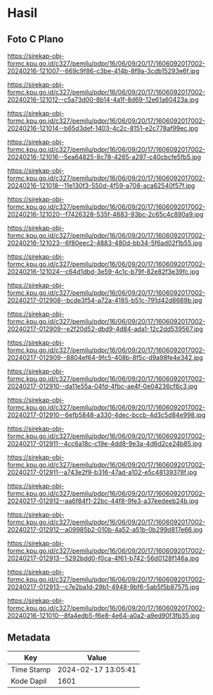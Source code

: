 # Hasil

## Foto C Plano

https://sirekap-obj-formc.kpu.go.id/c327/pemilu/pdpr/16/06/09/20/17/1606092017002-20240216-121007--669c9f86-c3be-414b-8f9a-3cdb15293e6f.jpg

https://sirekap-obj-formc.kpu.go.id/c327/pemilu/pdpr/16/06/09/20/17/1606092017002-20240216-121012--c5a73d00-8b14-4a1f-8d69-12e61a60423a.jpg

https://sirekap-obj-formc.kpu.go.id/c327/pemilu/pdpr/16/06/09/20/17/1606092017002-20240216-121014--b65d3def-1403-4c2c-8151-e2c778af99ec.jpg

https://sirekap-obj-formc.kpu.go.id/c327/pemilu/pdpr/16/06/09/20/17/1606092017002-20240216-121016--5ea64825-8c78-4265-a297-c40cbcfe5fb5.jpg

https://sirekap-obj-formc.kpu.go.id/c327/pemilu/pdpr/16/06/09/20/17/1606092017002-20240216-121018--11e130f3-550d-4f59-a708-aca62540f57f.jpg

https://sirekap-obj-formc.kpu.go.id/c327/pemilu/pdpr/16/06/09/20/17/1606092017002-20240216-121020--f7426328-535f-4883-93bc-2c65c4c890a9.jpg

https://sirekap-obj-formc.kpu.go.id/c327/pemilu/pdpr/16/06/09/20/17/1606092017002-20240216-121023--6f80eec2-4883-480d-bb34-5f6ad02f1b55.jpg

https://sirekap-obj-formc.kpu.go.id/c327/pemilu/pdpr/16/06/09/20/17/1606092017002-20240216-121024--c64d1dbd-3e59-4c1c-b79f-82e82f3e39fc.jpg

https://sirekap-obj-formc.kpu.go.id/c327/pemilu/pdpr/16/06/09/20/17/1606092017002-20240217-012908--bcde3f54-a72a-4185-b51c-791d42d8689b.jpg

https://sirekap-obj-formc.kpu.go.id/c327/pemilu/pdpr/16/06/09/20/17/1606092017002-20240217-012909--e2f20d52-dbd9-4d84-ada1-12c2dd539567.jpg

https://sirekap-obj-formc.kpu.go.id/c327/pemilu/pdpr/16/06/09/20/17/1606092017002-20240217-012909--8804ef64-9fc5-408b-8f5c-d9a98fe4e342.jpg

https://sirekap-obj-formc.kpu.go.id/c327/pemilu/pdpr/16/06/09/20/17/1606092017002-20240217-012910--da11e55a-04fd-4fbc-ae4f-0e04236cf6c3.jpg

https://sirekap-obj-formc.kpu.go.id/c327/pemilu/pdpr/16/06/09/20/17/1606092017002-20240217-012910--6efb5848-a330-4dec-bccb-4d3c5d84e998.jpg

https://sirekap-obj-formc.kpu.go.id/c327/pemilu/pdpr/16/06/09/20/17/1606092017002-20240217-012911--4cc6a18c-c19e-4dd8-9e3a-4d6d2ce24b85.jpg

https://sirekap-obj-formc.kpu.go.id/c327/pemilu/pdpr/16/06/09/20/17/1606092017002-20240217-012911--a743e2f9-b316-47ad-a102-e5c48139378f.jpg

https://sirekap-obj-formc.kpu.go.id/c327/pemilu/pdpr/16/06/09/20/17/1606092017002-20240217-012912--aa6f84f1-22bc-44f8-9fe3-a37eedeeb24b.jpg

https://sirekap-obj-formc.kpu.go.id/c327/pemilu/pdpr/16/06/09/20/17/1606092017002-20240217-012912--a09985b2-010b-4a52-a51b-0b299d817e66.jpg

https://sirekap-obj-formc.kpu.go.id/c327/pemilu/pdpr/16/06/09/20/17/1606092017002-20240217-012913--5292bdd0-f0ca-4f61-b742-56d0128f146a.jpg

https://sirekap-obj-formc.kpu.go.id/c327/pemilu/pdpr/16/06/09/20/17/1606092017002-20240217-012913--c7e2ba1d-29b1-4948-9bf6-5ab5f5b87575.jpg

https://sirekap-obj-formc.kpu.go.id/c327/pemilu/pdpr/16/06/09/20/17/1606092017002-20240216-121010--8fa4edb5-f6e8-4e64-a0a2-a9ed90f3fb35.jpg


## Metadata

| Key        | Value               |
| ---------- | ------------------- |
| Time Stamp | 2024-02-17 13:05:41 |
| Kode Dapil | 1601                |



